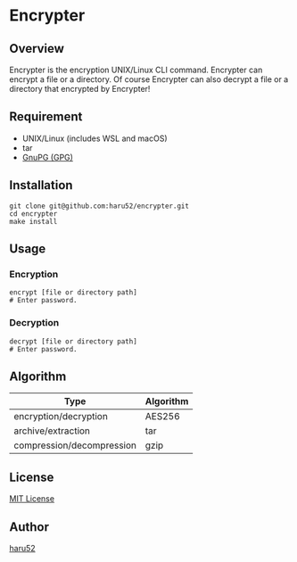 # Encrypter

## Overview

Encrypter is the encryption UNIX/Linux CLI command. Encrypter can encrypt a file or a directory. Of course Encrypter can also decrypt a file or a directory that encrypted by Encrypter!

## Requirement

- UNIX/Linux (includes WSL and macOS)
- tar
- [GnuPG (GPG)](https://gnupg.org/)

## Installation

```console
git clone git@github.com:haru52/encrypter.git
cd encrypter
make install
```

## Usage

### Encryption

```console
encrypt [file or directory path]
# Enter password.
```

### Decryption

```console
decrypt [file or directory path]
# Enter password.
```

## Algorithm

| Type | Algorithm |
|-|-|
| encryption/decryption | AES256 |
| archive/extraction | tar |
| compression/decompression | gzip |

## License

[MIT License](LICENSE)

## Author

[haru52](https://haru52.com/)

